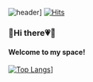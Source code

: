 ![header](https://capsule-render.vercel.app/api?type=wave&color=auto&height=300&section=header&text=capsule%20render&fontSize=90)]
[![Hits](https://hits.seeyoufarm.com/api/count/incr/badge.svg?url=https%3A%2F%2Fgithub.com%2Fbomcarrot&count_bg=%238DEA47&title_bg=%2314EEC5&icon=smugmug.svg&icon_color=%23FFC45A&title=hits&edge_flat=false)](https://hits.seeyoufarm.com)

<h3>🐰Hi there💗🥕</h3>
<h4>Welcome to my space!</h4>


[![Top Langs](https://github-readme-stats.vercel.app/api/top-langs/?username=bomcarrot&layout=compact)](https://github.com/bomcarrot/bomcarrot)]

 
